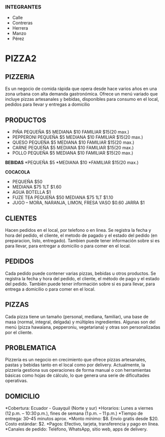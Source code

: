 ### INTEGRANTES
* Calle
* Contreras
* Herrera
* Manzo
* Pérez

# PIZZA2
## PIZZERIA
Es un negocio de comida rápida que opera desde hace varios años en una zona urbana con alta demanda gastronómica. 
Ofrece un menú variado que incluye pizzas artesanales y bebidas, disponibles para consumo en el local, pedidos para llevar y entregas a domicilio
## PRODUCTOS
* PIÑA  PEQUEÑA $5 MEDIANA $10 FAMILIAR $15(20 max.)
* PEPPERONI  PEQUEÑA $5 MEDIANA $10 FAMILIAR $15(20 max.)
* QUESO  PEQUEÑA $5 MEDIANA $10 FAMILIAR $15(20 max.)
* CARNE  PEQUEÑA $5 MEDIANA $10 FAMILIAR $15(20 max.)
* POLLO  PEQUEÑA $5 MEDIANA $10 FAMILIAR $15(20 max.)

**BEBIDAS**
*PEQUEÑA $5 
*MEDIANA $10 
*FAMILIAR $15(20 max.)

**COCACOLA**
* PEQUEÑA $50 
* MEDIANA $75 1LT $1.60
* AGUA BOTELLA $1
* FUZE TEA PEQUEÑA $50 MEDIANA $75 1LT $1.10
* JUGO – MORA, NARANJA, LIMON, FRESA VASO $0.60 JARRA $1

## CLIENTES
Hacen pedidos en el local, por telefono o en linea.
Se registra la fecha y hora del pedido, el cliente, el metodo de pagado y el estado del pedido (en preparacion, listo, entregado).
Tambien puede tener información sobre si es para llevar, para entregar a domicilio o para comer en el local.

## PEDIDOS
Cada pedido puede contener varias pizzas, bebidas u otros productos.
Se registra la fecha y hora del pedido, el cliente, el método de pago y el estado del pedido.
También puede tener información sobre si es para llevar, para entrega a domicilio o para comer en el local.

## PIZZAS
Cada pizza tiene un tamaño (personal, mediana, familiar), una base de masa (normal, integral, delgada) y múltiples ingredientes.
Algunas son del menú (pizza hawaiana, pepperoniu, vegetariana) y otras son personalizadas por el cliente.

## PROBLEMATICA
Pizzería es un negocio en crecimiento que ofrece pizzas artesanales, pastas y bebidas tanto en el local como por delivery. 
Actualmente, la pizzería gestiona sus operaciones de forma manual o con herramientas básicas como hojas de cálculo, lo que genera una serie 
de dificultades operativas.

## DOMICILIO
*Cobertura: Ecuador - Guayquil (Norte y sur)
*Horarios: Lunes a viernes (12 p.m. – 10:30 p.m.), fines de semana (1 p.m. – 11 p.m.)
*Tiempo de entrega: 30–45 minutos aprox.
*Monto mínimo: $8. Envío gratis desde $20. Costo estándar: $2.
*Pagos: Efectivo, tarjeta, transferencia y pago en línea.
*Canales de pedido: Teléfono, WhatsApp, sitio web, apps de delivery.
